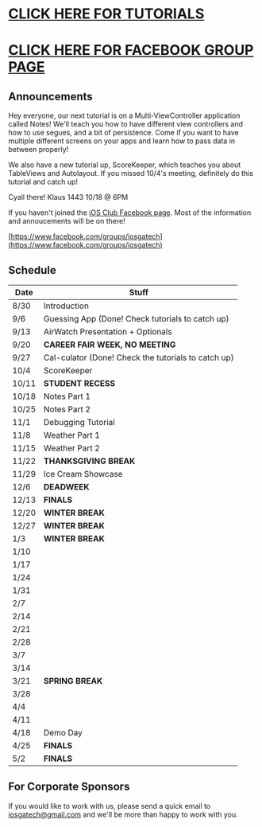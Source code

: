 # [CLICK HERE FOR TUTORIALS](tutorials)
# [CLICK HERE FOR FACEBOOK GROUP PAGE](https://www.facebook.com/groups/iosgatech)
## Announcements
Hey everyone, our next tutorial is on a Multi-ViewController application called Notes! We'll teach you how to have different view controllers and how to use segues, and a bit of persistence. Come if you want to have multiple different screens on your apps and learn how to pass data in between properly!

We also have a new tutorial up, ScoreKeeper, which teaches you about TableViews and Autolayout. If you missed 10/4's meeting, definitely do this tutorial and catch up!

Cyall there! Klaus 1443 10/18 @ 6PM

If you haven't joined the [iOS Club Facebook page](https://www.facebook.com/groups/iosgatech). Most of the information and annoucements will be on there!

[https://www.facebook.com/groups/iosgatech](https://www.facebook.com/groups/iosgatech)

## Schedule
Date   | Stuff
-------| -------------
8/30   | Introduction
9/6    | Guessing App (Done! Check tutorials to catch up)
9/13   | AirWatch Presentation + Optionals
9/20   | **CAREER FAIR WEEK, NO MEETING**
9/27   | Cal-culator (Done! Check the tutorials to catch up)
10/4   | ScoreKeeper
10/11  | **STUDENT RECESS**
10/18  | Notes Part 1
10/25  | Notes Part 2
11/1   | Debugging Tutorial
11/8   | Weather Part 1
11/15  | Weather Part 2
11/22  | **THANKSGIVING BREAK**
11/29  | Ice Cream Showcase
12/6   | **DEADWEEK**
12/13  | **FINALS**
12/20  | **WINTER BREAK**
12/27  | **WINTER BREAK**
1/3    | **WINTER BREAK**
1/10   |
1/17   |
1/24   |
1/31   |
2/7    |
2/14   |
2/21   |
2/28   |
3/7    |
3/14   |
3/21   | **SPRING BREAK**
3/28   |
4/4    |
4/11   |
4/18   | Demo Day
4/25   | **FINALS**
5/2    | **FINALS**

## For Corporate Sponsors
If you would like to work with us, please send a quick email to iosgatech@gmail.com and we'll be more than happy to work with you.
